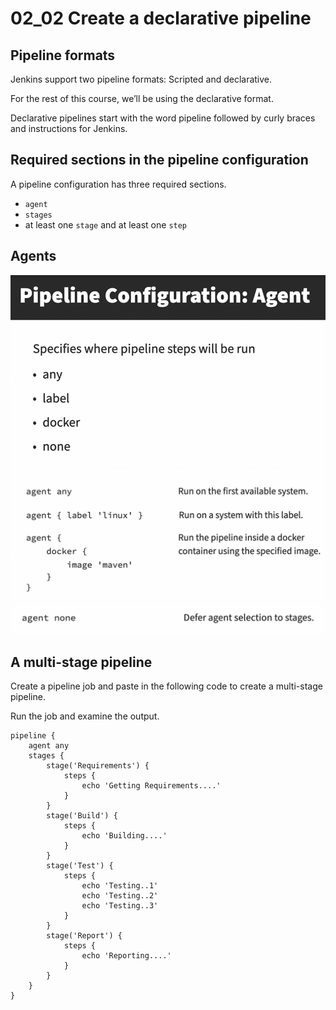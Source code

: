 # 02_02 Create a declarative pipeline

## Pipeline formats
Jenkins support two pipeline formats: Scripted and declarative.

For the rest of this course, we’ll be using the declarative format.

Declarative pipelines start with the word pipeline followed by curly braces and instructions for Jenkins.

## Required sections in the pipeline configuration
A pipeline configuration has three required sections.

- `agent`
- `stages`
- at least one `stage` and at least one `step`

## Agents
![alt text](pipeline-agent.png)
![alt text](pipeline-agent-2.png)
![alt text](pipeline-agent-3.png)

## A multi-stage pipeline
Create a pipeline job and paste in the following code to create a multi-stage pipeline.

Run the job and examine the output.

```Jenkinsfile
pipeline {
    agent any
    stages {
        stage('Requirements') {
            steps {
                echo 'Getting Requirements....'
            }
        }
        stage('Build') {
            steps {
                echo 'Building....'
            }
        }
        stage('Test') {
            steps {
                echo 'Testing..1'
                echo 'Testing..2'
                echo 'Testing..3'
            }
        }
        stage('Report') {
            steps {
                echo 'Reporting....'
            }
        }
    }
}
```
